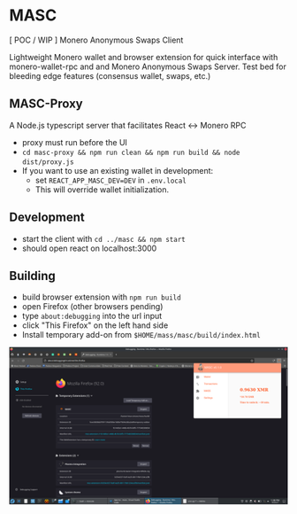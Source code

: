 # MASC

[ POC / WIP ] Monero Anonymous Swaps Client

Lightweight Monero wallet and browser extension for quick interface with
monero-wallet-rpc and and Monero Anonymous Swaps Server. Test bed for 
bleeding edge features (consensus wallet, swaps, etc.)

## MASC-Proxy

A Node.js typescript server that facilitates React <-> Monero RPC

* proxy must run before the UI
* `cd masc-proxy && npm run clean && npm run build && node dist/proxy.js`
* If you want to use an existing wallet in development:
    * set `REACT_APP_MASC_DEV=DEV` in `.env.local`
    * This will override wallet initialization.

## Development

* start the client with `cd ../masc && npm start`
* should open react on localhost:3000

## Building

* build browser extension with `npm run build`
* open Firefox (other browsers pending)
* type `about:debugging` into the url input
* click "This Firefox" on the left hand side
* Install temporary add-on from `$HOME/mass/masc/build/index.html`

<img src="./masc-poc.png" />